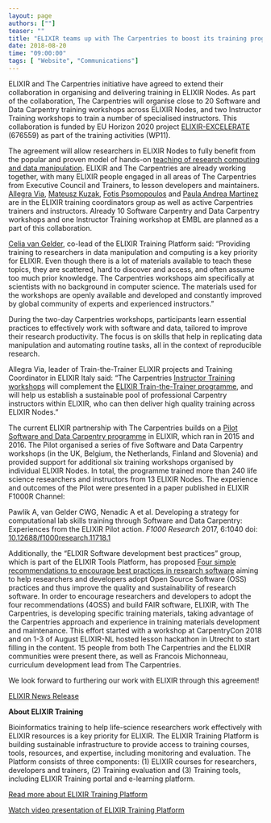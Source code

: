 ```yaml
---
layout: page
authors: [""]
teaser: ""
title: "ELIXIR teams up with The Carpentries to boost its training programme"
date: 2018-08-20
time: "09:00:00"
tags: [ "Website", "Communications"]
---
```


ELIXIR and The Carpentries initiative have agreed to extend their collaboration in organising and delivering training in ELIXIR Nodes. As 
part of the collaboration, The Carpentries will organise close to 20 Software and Data Carpentry training workshops across ELIXIR Nodes, 
and two Instructor Training workshops to train a number of specialised instructors. This collaboration is funded by EU Horizon 2020 
project [ELIXIR-EXCELERATE](https://www.elixir-europe.org/about-us/how-funded/eu-projects/excelerate) (676559) as part of the training 
activities (WP11). 

The agreement will allow researchers in ELIXIR Nodes to fully benefit from the popular and proven model of 
hands-on [teaching of research computing and data manipulation](https://www.elixir-europe.org/about-us/how-funded/eu-projects/excelerate).
ELIXIR and The Carpentries are already working together, with many ELIXIR people engaged in all areas of The Carpentries from 
Executive Council and Trainers, to lesson developers and maintainers. [Allegra Via](https://twitter.com/elixir_ita), [Mateusz Kuzak](https://twitter.com/matkuzak), [Fotis Psomopoulos](https://twitter.com/fopsom) and 
[Paula Andrea Martinez](https://twitter.com/orchid00) are in the ELIXIR training coordinators group as well as active Carpentries trainers and instructors. Already 
10 Software Carpentry and Data Carpentry workshops and one Instructor Training workshop at EMBL are planned as a part of this collaboration. 

[Celia van Gelder](https://twitter.com/celia_vgelder), co-lead of the ELIXIR Training Platform said:  “Providing training to researchers in data manipulation and computing is a key priority for ELIXIR. Even though there is a lot of materials available to teach these topics, they are scattered, 
hard to discover and access, and often assume too much prior knowledge. The Carpentries workshops aim specifically at scientists 
with no background in computer science. The materials used for the workshops are openly available and developed and constantly 
improved by global community of experts and experienced instructors.” 

During the two-day Carpentries workshops, participants learn essential practices to effectively work with software and data, 
tailored to improve their research productivity. The focus is on skills that help in replicating data manipulation and automating 
routine tasks, all in the context of reproducible research.

Allegra Via, leader of Train-the-Trainer ELIXIR projects and Training Coordinator in ELIXIR Italy said: “The 
Carpentries [Instructor Training workshops](https://carpentries.github.io/instructor-training/) will complement 
the [ELIXIR Train-the-Trainer programme](https://www.elixir-europe.org/news/elixir-train-trainer-programme), and will 
help us establish a sustainable pool of professional Carpentry instructors within ELIXIR, who can then deliver high 
quality training across ELIXIR Nodes.” 

The current ELIXIR partnership with The Carpentries builds on 
a [Pilot Software and Data Carpentry programme](https://www.elixir-europe.org/about-us/implementation-studies/data-carpentry) 
in ELIXIR, which ran in 2015 and 2016. The Pilot organised a series of five Software and Data Carpentry 
workshops (in the UK, Belgium, the Netherlands, Finland and Slovenia) and provided support for additional six training 
workshops organised by individual ELIXIR Nodes. In total, the programme trained more than 240 life science researchers and 
instructors from 13 ELIXIR Nodes. The experience and outcomes of the Pilot were presented in a paper published in 
ELIXIR F1000R Channel:

Pawlik A, van Gelder CWG, Nenadic A et al. Developing a strategy for computational lab skills training through Software and Data Carpentry: Experiences from the ELIXIR Pilot action. *F1000 Research* 2017, 6:1040 doi: [10.12688/f1000research.11718.1](10.12688/f1000research.11718.1)

Additionally, the “ELIXIR Software development best practices” group, which is part of the ELIXIR Tools Platform, has 
proposed [Four simple recommendations to encourage best practices in research software](https://f1000research.com/articles/6-876/v1) 
aiming to help researchers and developers adopt Open Source Software (OSS) practices and thus improve the quality and sustainability 
of research software. In order to encourage researchers and developers to adopt the four recommendations (4OSS) and build 
FAIR software, ELIXIR, with The Carpentries, is developing specific training materials, taking advantage of the Carpentries 
approach and experience in training materials development and maintenance. This effort started with a workshop at 
CarpentryCon 2018 and on 1-3 of August ELIXIR-NL hosted lesson hackathon in Utrecht to start filling in the content. 
15 people from both The Carpentries and the ELIXIR communities were present there, as well as Francois Michonneau, 
curriculum development lead from The Carpentries.

We look forward to furthering our work with ELIXIR through this agreement!

[ELIXIR News Release](https://www.elixir-europe.org/news/elixir-carpentries-agreement)

**About ELIXIR Training**

Bioinformatics training to help life-science researchers work effectively with ELIXIR resources is a key priority for ELIXIR. The ELIXIR Training Platform is building sustainable infrastructure to provide access to training courses, tools, resources, and expertise, including monitoring and evaluation. The Platform consists of three components: (1) ELIXIR courses for researchers, developers and trainers, (2) Training evaluation and (3) Training tools, including ELIXIR Training portal and e-learning platform.

[Read more about ELIXIR Training Platform](https://www.elixir-europe.org/platforms/training)

[Watch video presentation of  ELIXIR Training Platform](https://youtu.be/oAD8FdGf8tI)


